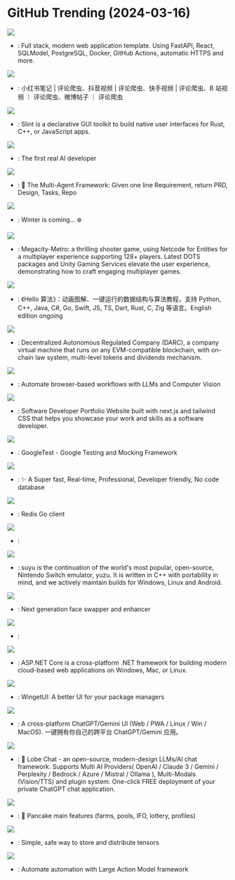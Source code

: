 # GitHub Trending (2024-03-16)

![](https://img.shields.io/badge/TypeScript-New%20787-green?style=flat-square&logo=appveyor)
- [](https://github.comundefined): Full stack, modern web application template. Using FastAPI, React, SQLModel, PostgreSQL, Docker, GitHub Actions, automatic HTTPS and more.

![](https://img.shields.io/badge/Python-New%20188-green?style=flat-square&logo=appveyor)
- [](https://github.comundefined): 小红书笔记 | 评论爬虫、抖音视频 | 评论爬虫、快手视频 | 评论爬虫、B 站视频 ｜ 评论爬虫、微博帖子 ｜ 评论爬虫

![](https://img.shields.io/badge/Rust-New%2074-green?style=flat-square&logo=appveyor)
- [](https://github.comundefined): Slint is a declarative GUI toolkit to build native user interfaces for Rust, C++, or JavaScript apps.

![](https://img.shields.io/badge/Python-New%20304-green?style=flat-square&logo=appveyor)
- [](https://github.comundefined): The first real AI developer

![](https://img.shields.io/badge/Python-New%20277-green?style=flat-square&logo=appveyor)
- [](https://github.comundefined): 🌟 The Multi-Agent Framework: Given one line Requirement, return PRD, Design, Tasks, Repo

![](https://img.shields.io/badge/JavaScript-New%20341-green?style=flat-square&logo=appveyor)
- [](https://github.comundefined): Winter is coming... ❄️

![](https://img.shields.io/badge/C%23-New%2011-green?style=flat-square&logo=appveyor)
- [](https://github.comundefined): Megacity-Metro: a thrilling shooter game, using Netcode for Entities for a multiplayer experience supporting 128+ players. Latest DOTS packages and Unity Gaming Services elevate the user experience, demonstrating how to craft engaging multiplayer games.

![](https://img.shields.io/badge/Java-New%201-green?style=flat-square&logo=appveyor)
- [](https://github.comundefined): 《Hello 算法》：动画图解、一键运行的数据结构与算法教程，支持 Python, C++, Java, C#, Go, Swift, JS, TS, Dart, Rust, C, Zig 等语言。English edition ongoing

![](https://img.shields.io/badge/TypeScript-New%20310-green?style=flat-square&logo=appveyor)
- [](https://github.comundefined): Decentralized Autonomous Regulated Company (DARC), a company virtual machine that runs on any EVM-compatible blockchain, with on-chain law system, multi-level tokens and dividends mechanism.

![](https://img.shields.io/badge/Python-New%20367-green?style=flat-square&logo=appveyor)
- [](https://github.comundefined): Automate browser-based workflows with LLMs and Computer Vision

![](https://img.shields.io/badge/JavaScript-New%2034-green?style=flat-square&logo=appveyor)
- [](https://github.comundefined): Software Developer Portfolio Website built with next.js and tailwind CSS that helps you showcase your work and skills as a software developer.

![](https://img.shields.io/badge/C%2B%2B-New%2097-green?style=flat-square&logo=appveyor)
- [](https://github.comundefined): GoogleTest - Google Testing and Mocking Framework

![](https://img.shields.io/badge/TypeScript-New%20517-green?style=flat-square&logo=appveyor)
- [](https://github.comundefined): ✨ A Super fast, Real-time, Professional, Developer friendly, No code database

![](https://img.shields.io/badge/Go-New%2083-green?style=flat-square&logo=appveyor)
- [](https://github.comundefined): Redis Go client

![](https://img.shields.io/badge/none-New%2057-green?style=flat-square&logo=appveyor)
- [](https://github.comundefined): 

![](https://img.shields.io/badge/C%2B%2B-New%20251-green?style=flat-square&logo=appveyor)
- [](https://github.comundefined): suyu is the continuation of the world's most popular, open-source, Nintendo Switch emulator, yuzu. It is written in C++ with portability in mind, and we actively maintain builds for Windows, Linux and Android.

![](https://img.shields.io/badge/Python-New%2020-green?style=flat-square&logo=appveyor)
- [](https://github.comundefined): Next generation face swapper and enhancer

![](https://img.shields.io/badge/Swift-New%2067-green?style=flat-square&logo=appveyor)
- [](https://github.comundefined): 

![](https://img.shields.io/badge/C%23-New%2060-green?style=flat-square&logo=appveyor)
- [](https://github.comundefined): ASP.NET Core is a cross-platform .NET framework for building modern cloud-based web applications on Windows, Mac, or Linux.

![](https://img.shields.io/badge/C%23-New%20263-green?style=flat-square&logo=appveyor)
- [](https://github.comundefined): WingetUI: A better UI for your package managers

![](https://img.shields.io/badge/TypeScript-New%2095-green?style=flat-square&logo=appveyor)
- [](https://github.comundefined): A cross-platform ChatGPT/Gemini UI (Web / PWA / Linux / Win / MacOS). 一键拥有你自己的跨平台 ChatGPT/Gemini 应用。

![](https://img.shields.io/badge/TypeScript-New%2098-green?style=flat-square&logo=appveyor)
- [](https://github.comundefined): 🤯 Lobe Chat - an open-source, modern-design LLMs/AI chat framework. Supports Multi AI Providers( OpenAI / Claude 3 / Gemini / Perplexity / Bedrock / Azure / Mistral / Ollama ), Multi-Modals (Vision/TTS) and plugin system. One-click FREE deployment of your private ChatGPT chat application.

![](https://img.shields.io/badge/TypeScript-New%203-green?style=flat-square&logo=appveyor)
- [](https://github.comundefined): 🥞 Pancake main features (farms, pools, IFO, lottery, profiles)

![](https://img.shields.io/badge/Python-New%2012-green?style=flat-square&logo=appveyor)
- [](https://github.comundefined): Simple, safe way to store and distribute tensors

![](https://img.shields.io/badge/Python-New%20495-green?style=flat-square&logo=appveyor)
- [](https://github.comundefined): Automate automation with Large Action Model framework

